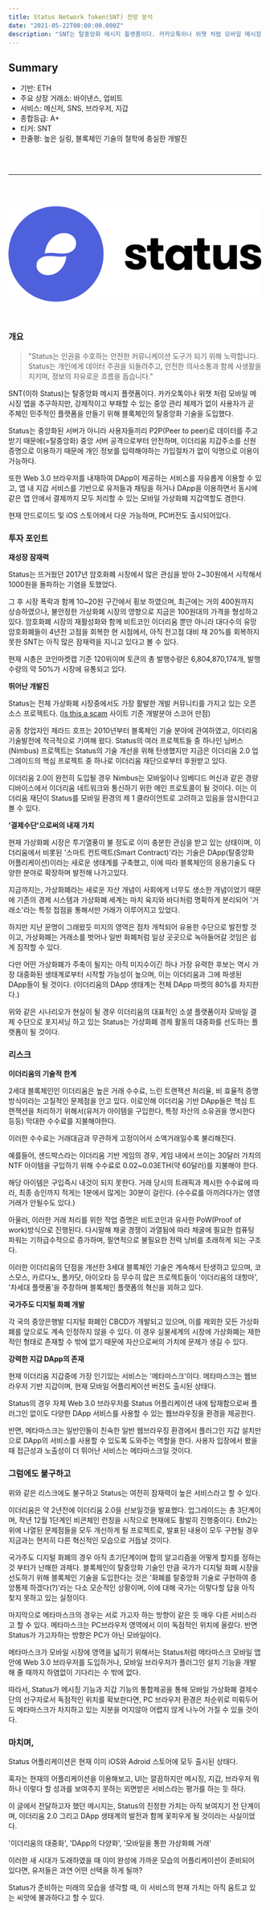 ```yaml
---
title: Status Network Token(SNT) 전망 분석
date: "2021-05-22T00:00:00.000Z"
description: "SNT는 탈중앙화 메시지 플랫폼이다. 카카오톡이나 위챗 처럼 모바일 메시징 앱을 추구하지만, 강제적이고 부패할 수 있는 중앙 관리 체제가 없이 사용자가 곧 주체인 민주적인 플랫폼을 만들기 위해 블록체인의 탈중앙화 기술을 도입했다."
---
```


## Summary

- 기반: ETH
- 주요 상장 거래소: 바이낸스, 업비트
- 서비스: 메신저, SNS, 브라우저, 지갑
- 종합등급: A+
- 티커: SNT
- 한줄평: 높은 실링, 블록체인 기술의 철학에 충실한 개발진

&nbsp;  
&nbsp;

---

&nbsp;  
&nbsp;

![Status Network](./status.png)

&nbsp;

### 개요

> "Status는 인권을 수호하는 안전한 커뮤니케이션 도구가 되기 위해 노력합니다. Status는 개인에게 데이터 주권을 되돌려주고, 안전한 의사소통과 함께 사생활을 지키며, 정보의 자유로운 흐름을 돕습니다."

SNT(이하 Status)는 탈중앙화 메시지 플랫폼이다. 카카오톡이나 위챗 처럼 모바일 메시징 앱을 추구하지만, 강제적이고 부패할 수 있는 중앙 관리 체제가 없이 사용자가 곧 주체인 민주적인 플랫폼을 만들기 위해 블록체인의 탈중앙화 기술을 도입했다.

Status는 중앙화된 서버가 아니라 사용자들끼리 P2P(Peer to peer)로 데이터를 주고받기 때문에(=탈중앙화) 중앙 서버 공격으로부터 안전하며, 이더리움 지갑주소를 신원증명으로 이용하기 때문에 개인 정보를 입력해야하는 가입절차가 없이 익명으로 이용이 가능하다.

또한 Web 3.0 브라우저를 내재하여 DApp이 제공하는 서비스를 자유롭게 이용할 수 있고, 앱 내 지갑 서비스를 기반으로 유저들과 채팅을 하거나 DApp을 이용하면서 동시에 같은 앱 안에서 결제까지 모두 처리할 수 있는 모바일 가상화폐 지갑역할도 겸한다.

현재 안드로이드 및 iOS 스토어에서 다운 가능하며, PC버전도 출시되어있다.

### 투자 포인트

**재성장 잠재력**

Status는 뜨거웠던 2017년 암호화폐 시장에서 많은 관심을 받아 2~30원에서 시작해서 1000원을 돌파하는 기염을 토했었다.

그 후 시장 폭락과 함께 10~20원 구간에서 횡보 하였으며, 최근에는 거의 400원까지 상승하였으나, 불안정한 가상화폐 시장의 영향으로 지금은 100원대의 가격을 형성하고 있다. 암호화폐 시장의 재활성화와 함께 비트코인 이더리움 뿐만 아니라 대다수의 유망 암호화폐들이 4년전 고점을 회복한 현 시점에서, 아직 전고점 대비 채 20%를 회복하지 못한 SNT는 아직 많은 잠재력을 지니고 있다고 볼 수 있다.

현재 시총은 코인마켓캡 기준 120위이며 토큰의 총 발행수량은 6,804,870,174개, 발행수량의 약 50%가 시장에 유통되고 있다.

**뛰어난 개발진**

Status는 전체 가상화폐 시장중에서도 가장 활발한 개발 커뮤니티를 가지고 있는 오픈소스 프로젝트다. ([Is this a scam](https://isthiscoinascam.com/) 사이트 기준 개발분야 스코어 만점)

공동 창업자인 제라드 호프는 2010년부터 블록체인 기술 분야에 관여하였고, 이더리움 기술발전에 적극적으로 기여해 왔다. Status의 여러 프로젝트들 중 하나인 님버스(Nimbus) 프로젝트는 Status의 기술 개선을 위해 탄생했지만 지금은 이더리움 2.0 업그레이드의 핵심 프로젝트 중 하나로 이더리움 재단으로부터 후원받고 있다.

이더리움 2.0이 완전히 도입될 경우 Nimbus는 모바일이나 임베디드 머신과 같은 경량 디바이스에서 이더리움 네트워크와 통신하기 위한 메인 프로토콜이 될 것이다. 이는 이더리움 재단이 Status를 모바일 환경의 제 1 클라이언트로 고려하고 있음을 암시한다고 볼 수 있다.

**'결제수단'으로써의 내재 가치**

현재 가상화폐 시장은 투기열풍이 불 정도로 이미 충분한 관심을 받고 있는 상태이며, 이더리움에서 비롯된 '스마트 컨트랙트(Smart Contract)'라는 기술은 DApp(탈중앙화 어플리케이션)이라는 새로운 생태계를 구축했고, 이에 따라 블록체인의 응용기술도 다양한 분야로 확장하며 발전해 나가고있다.

지금까지는, 가상화폐라는 새로운 자산 개념이 사회에게 너무도 생소한 개념이었기 때문에 기존의 경제 시스템과 가상화폐 세계는 마치 육지와 바다처럼 명확하게 분리되어 '거래소'라는 특정 접점을 통해서만 거래가 이루어지고 있었다.

하지만 지난 문명이 그래왔듯 미지의 영역은 점차 개척되어 유용한 수단으로 발전할 것이고, 가상화폐는 거래소를 벗어나 일반 화폐처럼 일상 곳곳으로 녹아들어갈 것임은 쉽게 짐작할 수 있다.

다만 어떤 가상화폐가 주축이 될지는 아직 미지수이긴 하나 가장 유력한 후보는 역시 가장 대중화된 생태계로부터 시작할 가능성이 높으며, 이는 이더리움과 그에 파생된 DApp들이 될 것이다. (이더리움의 DApp 생태계는 전체 DApp 마켓의 80%를 차지한다.)

위와 같은 시나리오가 현실이 될 경우 이더리움의 대표적인 소셜 플랫폼이자 모바일 결제 수단으로 포지셔닝 하고 있는 Status는 가상화폐 경제 활동의 대중화를 선도하는 플랫폼이 될 것이다.

### 리스크

**이더리움의 기술적 한계**

2세대 블록체인인 이더리움은 높은 거래 수수료, 느린 트랜잭션 처리율, 비 효율적 증명방식이라는 고질적인 문제점을 안고 있다. 이로인해 이더리움 기반 DApp들은 핵심 트랜잭션을 처리하기 위해서(유저가 아이템을 구입한다, 특정 자산의 소유권을 명시한다 등등) 막대한 수수료를 지불해야한다.

이러한 수수료는 거래대금과 무관하게 고정이어서 소액거래일수록 불리해진다.

예를들어, 샌드박스라는 이더리움 기반 게임의 경우, 게임 내에서 쓰이는 30달러 가치의 NTF 아이템을 구입하기 위해 수수료로 0.02~0.03ETH(약 60달러)를 지불해야 한다.

해당 아이템은 구입즉시 내것이 되지 못한다. 거래 당시의 트래픽과 제시한 수수료에 따라, 최종 승인까지 적게는 1분에서 많게는 30분이 걸린다. (수수료를 아끼려다가는 영영 거래가 안될수도 있다.)

아울러, 이러한 거래 처리를 위한 작업 증명은 비트코인과 유사한 PoW(Proof of work)방식으로 진행된다. 다시말해 채굴 경쟁이 과열됨에 따라 채굴에 필요한 컴퓨팅 파워는 기하급수적으로 증가하며, 필연적으로 불필요한 전력 낭비를 초래하게 되는 구조다.

이러한 이더리움의 단점을 개선한 3세대 블록체인 기술은 계속해서 탄생하고 있으며, 코스모스, 카르다노, 폴카닷, 아이오타 등 무수히 많은 프로젝트들이 '이더리움의 대항마', '차세대 플랫폼'을 주창하며 블록체인 플랫폼의 혁신을 꾀하고 있다.

**국가주도 디지털 화폐 개발**

각 국의 중앙은행발 디지털 화폐인 CBCD가 개발되고 있으며, 이를 제외한 모든 가상화폐를 앞으로도 계속 인정하지 않을 수 있다. 이 경우 실물세계의 시장에 가상화폐는 제한적인 형태로 존재할 수 밖에 없기 때문에 자산으로써의 가치에 문제가 생길 수 있다.

**강력한 지갑 DApp의 존재**

현재 이더리움 지갑중에 가장 인기있는 서비스는 '메타마스크'이다. 메타마스크는 웹브라우저 기반 지갑이며, 현재 모바일 어플리케이션 버전도 출시된 상태다.

Status의 경우 자체 Web 3.0 브라우저를 Status 어플리케이션 내에 탑재함으로써 플러그인 없이도 다양한 DApp 서비스를 사용할 수 있는 웹브라우징을 환경을 제공한다.

반면, 메타마스크는 일반인들이 친숙한 일반 웹브라우징 환경에서 플러그인 지갑 설치만으로 DApp의 서비스를 사용할 수 있도록 도와주는 역할을 한다. 사용자 입장에서 봤을 때 접근성과 노출성이 더 뛰어난 서비스는 메타마스크일 것이다.

### 그럼에도 불구하고

위와 같은 리스크에도 불구하고 Status는 여전히 잠재력이 높은 서비스라고 할 수 있다.

이더리움은 약 2년전에 이더리움 2.0을 선보일것을 발표했다. 업그레이드는 총 3단계이며, 작년 12월 1단계인 비콘체인 런칭을 시작으로 현재에도 활발히 진행중이다. Eth2는 위에 나열된 문제점들을 모두 개선하게 될 프로젝트로, 발표된 내용이 모두 구현될 경우 지금과는 현저히 다른 혁신적인 모습으로 거듭날 것이다.

국가주도 디지털 화폐의 경우 아직 초기단계이며 합의 알고리즘을 어떻게 할지를 정하는 것 부터가 난해한 과제다. 블록체인이 탈중앙화 기술인 만큼 국가가 디지털 화폐 시장을 선도하기 위해 블록체인 기술을 도입한다는 것은 '화폐를 탈중앙화 기술로 구현하여 중앙통제 하겠다(?)'라는 다소 모순적인 상황이며, 이에 대해 국가는 이렇다할 답을 아직 찾지 못하고 있는 실정이다.

마지막으로 메타마스크의 경우는 서로 가고자 하는 방향이 같은 듯 매우 다른 서비스라고 할 수 있다. 메타마스크는 PC브라우저 영역에서 이미 독점적인 위치에 올랐다. 반면 Status가 가고자하는 방향은 PC가 아닌 모바일이다.

메타마스크가 모바일 시장에 영역을 넓히기 위해서는 Status처럼 메타마스크 모바일 앱 안에 Web 3.0 브라우저를 도입하거나, 모바일 브라우저가 플러그인 설치 기능을 개발해 줄 때까지 하염없이 기다리는 수 밖에 없다.

따라서, Status가 메시징 기능과 지갑 기능의 통합제공을 통해 모바일 가상화폐 결제수단의 선구자로서 독점적인 위치를 확보한다면, PC 브라우저 환경은 차순위로 미뤄두어도 메타마스크가 차지하고 있는 지분을 머지않아 어렵지 않게 나누어 가질 수 있을 것이다.

### 마치며,

Status 어플리케이션은 현재 이미 iOS와 Adroid 스토어에 모두 출시된 상태다.

혹자는 현재의 어플리케이션을 이용해보고, UI는 깔끔하지만 메시징, 지갑, 브라우저 뭐하나 이렇다 할 성과를 보여주지 못하는 외면받은 서비스라는 평가를 하는 듯 하다.

이 글에서 전달하고자 했던 메시지는, Status의 진정한 가치는 아직 보여지기 전 단계이며, 이더리움 2.0 그리고 DApp 생태계의 발전과 함께 꽃피우게 될 것이라는 사실이었다.

'이더리움의 대중화', 'DApp의 다양화', '모바일을 통한 가상화폐 거래'

이러한 새 시대가 도래하였을 때 이미 완성에 가까운 모습의 어플리케이션이 준비되어 있다면, 유저들은 과연 어떤 선택을 하게 될까?

Status가 준비하는 미래의 모습을 생각할 때, 이 서비스의 현재 가치는 아직 움트고 있는 씨앗에 불과하다고 할 수 있다.
